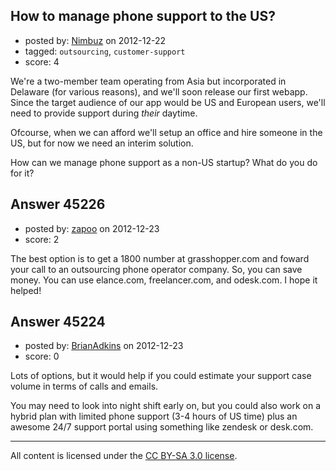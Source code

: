 ## How to manage phone support to the US?

- posted by: [Nimbuz](https://stackexchange.com/users/-1/19209-nimbuz) on 2012-12-22
- tagged: `outsourcing`, `customer-support`
- score: 4

We're a two-member team operating from Asia but incorporated in Delaware (for various reasons),  and we'll soon release our first webapp. Since the target audience of our app would be US and European users, we'll need to provide support during *their* daytime.

Ofcourse, when we can afford we'll setup an office and hire someone in the US, but for now we need an interim solution.

How can we manage phone support as a non-US startup? What do you do for it?


## Answer 45226

- posted by: [zapoo](https://stackexchange.com/users/-1/17081-zapoo) on 2012-12-23
- score: 2

The best option is to get a 1800 number at grasshopper.com and foward your call to an outsourcing phone operator company. So, you can save money. You can use elance.com, freelancer.com, and odesk.com. I hope it helped!


## Answer 45224

- posted by: [BrianAdkins](https://stackexchange.com/users/-1/21412-brianadkins) on 2012-12-23
- score: 0

Lots of options, but it would help if you could estimate your support case volume in terms of calls and emails. 

You may need to look into night shift early on, but you could also work on a hybrid plan with limited phone support (3-4 hours of US time) plus an awesome 24/7 support portal using something like zendesk or desk.com. 



---

All content is licensed under the [CC BY-SA 3.0 license](https://creativecommons.org/licenses/by-sa/3.0/).
